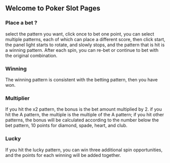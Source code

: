 ## Welcome to Poker Slot Pages

### Place a bet ?

select the pattern you want, click once to bet one point, you can select multiple patterns, each of which can place a different score, then click start, the panel light starts to rotate, and slowly stops, and the pattern that is hit is a winning pattern. After each spin, you can re-bet or continue to bet with the original combination.

### Winning

The winning pattern is consistent with the betting pattern, then you have won.

### Multiplier

If you hit the x2 pattern, the bonus is the bet amount multiplied by 2. if you hit the A pattern, the multiple is the multiple of the A pattern; if you hit other patterns, the bonus will be calculated according to the number below the bet pattern, 10 points for diamond, spade, heart,  and club.

### Lucky
If you hit the lucky pattern, you can win three additional spin opportunities, and the points for each winning will be added together.
